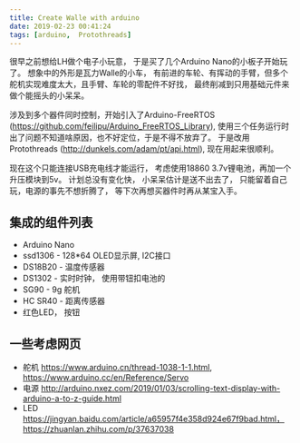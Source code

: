 ```yaml
---
title: Create Walle with arduino
date: 2019-02-23 00:41:24
tags: [arduino,  Protothreads]
---
```


很早之前想给LH做个电子小玩意， 于是买了几个Arduino Nano的小板子开始玩了。 想象中的外形是瓦力Walle的小车， 有前进的车轮、有挥动的手臂，但多个舵机实现难度太大，且手臂、车轮的零配件不好找， 最终削减到只用基础元件来做个能摇头的小呆呆。

涉及到多个器件同时控制，开始引入了Arduino-FreeRTOS (https://github.com/feilipu/Arduino_FreeRTOS_Library), 使用三个任务运行时出了问题不知道啥原因，也不好定位，于是不得不放弃了。 于是改用 Protothreads (http://dunkels.com/adam/pt/api.html), 现在用起来很顺利。

现在这个只能连接USB充电线才能运行， 考虑使用18860 3.7v锂电池，再加一个升压模块到5v。 计划总没有变化快， 小呆呆估计是送不出去了， 只能留着自己玩，电源的事先不想折腾了， 等下次再想买器件时再从某宝入手。

## 集成的组件列表

* Arduino Nano
* ssd1306 - 128*64 OLED显示屏, I2C接口
* DS18B20 -  温度传感器
* DS1302 - 实时时钟， 使用带钮扣电池的
* SG90 - 9g 舵机
* HC SR40 - 距离传感器
* 红色LED， 按钮
 

## 一些考虑网页
* 舵机 https://www.arduino.cn/thread-1038-1-1.html,  https://www.arduino.cc/en/Reference/Servo
* 电源 http://arduino.nxez.com/2019/01/03/scrolling-text-display-with-arduino-a-to-z-guide.html
* LED  https://jingyan.baidu.com/article/a65957f4e358d924e67f9bad.html， https://zhuanlan.zhihu.com/p/37637038
  




